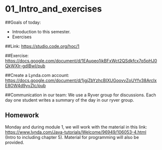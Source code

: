 # 01_Intro_and_exercises

##Goals of today: 
* Introduction to this semester.
* Exercises

##Link:
https://studio.code.org/hoc/1

##Exercise:
https://docs.google.com/document/d/1EAupeo1ikBFxWct2QSdkfcx7q5pHJ0QkWXIr-gdIBwI/pub

##Create a Lynda.com account:
https://docs.google.com/document/d/1jgjZbYzhcBIXUGoovvZoUYfv38ArclxE8OW4d9yvZIc/pub

##Communication in our team:
We use a Ryver group for discussions.
Each day one student writes a summary of the day in our ryver group.

## Homework
Monday and during module 1, we will work with the material in this link:
https://www.lynda.com/Java-tutorials/Welcome/96949/106053-4.html
(Intro to including chapter 5).
Material for programming will also be provided.
